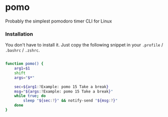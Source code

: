 # pomo
Probably the simplest pomodoro timer CLI for Linux

### Installation

You don't have to install it. Just copy the following snippet in your `.profile` / `.bashrc` / `.zshrc`.

```bash

function pomo() {
    arg1=$1
    shift
    args="$*"

    sec=${arg1:?Example: pomo 15 Take a break}
    msg="${args:?Example: pomo 15 Take a break}"
    while true; do
        sleep "${sec:?}" && notify-send "${msg:?}"
    done
}
```

